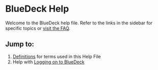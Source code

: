 # BlueDeck Help

Welcome to the BlueDeck help file. Refer to the links in the sidebar for specific topics or [visit the FAQ](faq/frequently_asked_questions.md).

## Jump to:
1. [Definitions](definitions.md) for terms used in this Help File
2. Help with [Logging on to BlueDeck](logging_on.md)